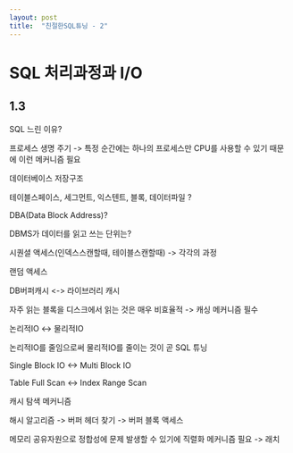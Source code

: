 ```yaml
---
layout: post
title:  "친절한SQL튜닝 - 2"
---
```


# SQL 처리과정과 I/O
## 1.3
SQL 느린 이유?

프로세스 생명 주기 -> 특정 순간에는 하나의 프로세스만 CPU를 사용할 수 있기 때문에 이런 메커니즘 필요



데이터베이스 저장구조

테이블스페이스, 세그먼트, 익스텐트, 블록, 데이터파일 ?

DBA(Data Block Address)?

DBMS가 데이터를 읽고 쓰는 단위는?



시퀀셜 액세스(인덱스스캔할때, 테이블스캔할때) -> 각각의 과정

랜덤 액세스



DB버퍼캐시 <-> 라이브러리 캐시

자주 읽는 블록을 디스크에서 읽는 것은 매우 비효율적 -> 캐싱 메커니즘 필수

논리적IO <-> 물리적IO

논리적IO를 줄임으로써 물리적IO를 줄이는 것이 곧 SQL 튜닝

Single Block IO <-> Multi Block IO

Table Full Scan <-> Index Range Scan



캐시 탐색 메커니즘

해시 알고리즘 -> 버퍼 헤더 찾기 -> 버퍼 블록 액세스

메모리 공유자원으로 정합성에 문제 발생할 수 있기에 직렬화 메커니즘 필요 -> 래치

